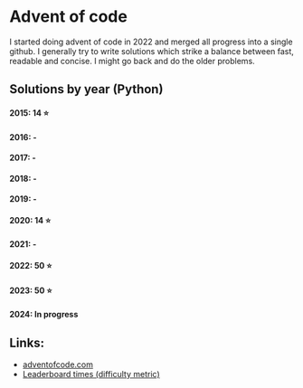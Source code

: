 # Advent of code
I started doing advent of code in 2022 and merged all progress into a single github. I generally try
to write solutions which strike a balance between fast, readable and concise. I might go back and do
the older problems. 

## Solutions by year (Python)
#### 2015: 14 ⭐
#### 2016: -
#### 2017: -
#### 2018: -
#### 2019: -
#### 2020: 14 ⭐
#### 2021: -
#### 2022: 50 ⭐
#### 2023: 50 ⭐
#### 2024: In progress

## Links:
- [adventofcode.com](https://adventofcode.com/)
- [Leaderboard times (difficulty metric)](https://aoc.xhyrom.dev/)
